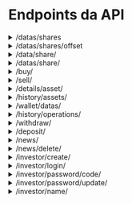 # Endpoints da API 

<details>
  <summary>/datas/shares</summary>

  ## Método do tipo GET que retorna a útima inserção ao banco de dados de todas as ações. Em resumo, retorna o dado mais atual de cada ação.
 
  ### Exemplo de retorno:
  ```json
[
  {
    "Id": 99,
    "NameShare": "ABEV3.SA",
    "DateShare": "2024-11-30",
    "OpenShare": 13.09,
    "HighShare": 13.12,
    "LowShare": 12.84,
    "CloseShare": 12.88,
    "VolumeShare": 31193700
  },
  {
    "Id": 92,
    "NameShare": "BBAS3.SA",
    "DateShare": "2024-11-30",
    "OpenShare": 26.28,
    "HighShare": 26.46,
    "LowShare": 26.17,
    "CloseShare": 26.33,
    "VolumeShare": 12175400
  }
]
  ```
</details>

<details>
  <summary>/datas/shares/offset</summary>

  ## Método do tipo GET que retorna os dados das ações de forma páginada, retornando 10 registro por vez. Para páginação é preciso passar na url um valor inteiro maior que 0 incrementado de 1 em 1, a cada soma de 1 que ocorre no parametro de páginação mais 10 registros são retornados até que não haja mais registros(ações).




  ### Exemplo de chamada

  ```bash
http://localhost:8080/datas/shares/offset?offset=1
  ```
 
  ### Exemplo de retorno:
  ```json
[
  {
    "Id": 99,
    "NameShare": "ABEV3.SA",
    "DateShare": "2024-11-30",
    "OpenShare": 13.09,
    "HighShare": 13.12,
    "LowShare": 12.84,
    "CloseShare": 12.88,
    "VolumeShare": 31193700
  },
  {
    "Id": 92,
    "NameShare": "BBAS3.SA",
    "DateShare": "2024-11-30",
    "OpenShare": 26.28,
    "HighShare": 26.46,
    "LowShare": 26.17,
    "CloseShare": 26.33,
    "VolumeShare": 12175400
  }
]
  ```
</details>


<details>
  <summary>/data/share/</summary>

  ## Método do tipo GET que retorna os dados de uma ação específica, somente o útimo registro e não um histórico
   ### Exemplo de chamada

  ```bash
http://localhost:8080/data/share/offset?shareName=PETR4.SA
  ```
  ### Exemplo de retorno:
  ```json
{
  "Id": 91,
  "NameShare": "PETR4.SA",
  "DateShare": "2024-11-30",
  "OpenShare": 37.6,
  "HighShare": 37.65,
  "LowShare": 37.32,
  "CloseShare": 37.62,
  "VolumeShare": 16343000
}
  ```
</details>

<details>
  <summary>/datas/share/</summary>

  ## Método do tipo GET que retorna todos os dados de uma ação específica, um histórico da ação escolhida

  ```bash
http://localhost:8080/datas/share?shareName=PETR4.SA
  ```
  ### Exemplo de retorno:
  ```json
[
  {
    "Id": 71,
    "NameShare": "PETR4.SA",
    "DateShare": "2024-10-12",
    "OpenShare": 37.6,
    "HighShare": 37.65,
    "LowShare": 37.32,
    "CloseShare": 37.62,
    "VolumeShare": 16343000
  },
  {
    "Id": 101,
    "NameShare": "PETR4.SA",
    "DateShare": "2024-11-14",
    "OpenShare": 38,
    "HighShare": 38.4,
    "LowShare": 37.8,
    "CloseShare": 38.2,
    "VolumeShare": 16500000
  },
  {
    "Id": 102,
    "NameShare": "PETR4.SA",
    "DateShare": "2024-11-15",
    "OpenShare": 38.3,
    "HighShare": 38.6,
    "LowShare": 38,
    "CloseShare": 38.5,
    "VolumeShare": 16850000
  }
]
  ```
</details>

<details>
  <summary>/buy/</summary>

  ## Método do tipo POST para realizar a compra de um ativo

  ```bash
http://localhost:8080/buy/
  ```
  ### Corpo da requisição esperado:
  ```json
{
    "AssetName":"CHZ",
    "AssetCode":"CHZ-BRL",
    "AssetType":"CRYPTO",
    "AssetAmount":10,
    "OperationType":"BUY",
    "CodeInvestor":"12345"
    
  }
  ```

  ## Se tudo ocorrer bem o código 200 é retornado com uma mensagem de sucesso, caso contrário, um código específico e uma mensagem de erro é retornado .
</details>

</details>

<details>
  <summary>/sell/</summary>

  ## Método do tipo POST para realizar a venda de um ativo

  ```bash
http://localhost:8080/sell/
  ```
  ### Corpo da requisição esperado:
  ```json
{
    "AssetName":"CHZ",
    "AssetCode":"CHZ-BRL",
    "AssetType":"CRYPTO",
    "AssetAmount":10,
    "OperationType":"SELL",
    "CodeInvestor":"12345"
    
  }
  ```

  ## Se tudo ocorrer bem o código 200 é retornado com uma mensagem de sucesso, caso contrário, um código específico e uma mensagem de erro é retornado .



  
</details>
<details>
<summary>/details/asset/</summary>

  ## Método do tipo GET que retorna a lista de ativos disponíveis de cada tipo.

  ```bash
  /details/asset/?type=SHARE
  ```
 ### O campo type pode receber 3 tipos, sendo eles: COIN ou CRYPTO ou SHARE
  ### Exemplo de retorno:
  ```json
[
  {
    "id": 31,
    "name": "AMBEV S/A ON (ABEV3.SA)",
    "acronym": "ABEV3.SA",
    "urlImage": "https://investidor10.com.br/storage/companies/66b65af53af6c.jpg",
    "typeAsset": "SHARE"
  },
  {
    "id": 32,
    "name": "Banco do Brasil (BBAS3.SA)",
    "acronym": "BBAS3.SA",
    "urlImage": "https://investidor10.com.br/storage/companies/66b65b3de91ca.jpg",
    "typeAsset": "SHARE"
  },
  {
    "id": 33,
    "name": "Cemig (CMIG4.SA)",
    "acronym": "CMIG4.SA",
    "urlImage": "https://investidor10.com.br/storage/companies/5ea0b6985411c.jpeg",
    "typeAsset": "SHARE"
  }
]
  ```
</details>


<details>
<summary>/history/assets/</summary>

  ## Método do tipo POST que retorna o histórico de compra e venda de ativos.

  ```bash
  /history/assets/
  ```
 ### O endpoint espera receber um json no body da requisição, o body possui a seguinte estrutura:
```json
  {
      "OffSet": 0     
  } 

```
 ### Obs: é necessário passar o token JWT do usuário para o Bearer 
- offset: páginação do histórico, a cada incremento de 1 no offset é retornado 10 dados

  ### Exemplo de retorno:
```json
[
  {
    "AssetName": "BITCOIN",
    "AssetType": "CRYPTOMOEDA",
    "AssetQuantity": 0.0003,
    "AssetValue": 320.89,
    "OperationType": "BUY",
    "OperationDate": "2024-10-27"
  },
  {
    "AssetName": "BBAS3.SA",
    "AssetType": "AÇÃO",
    "AssetQuantity": 2,
    "AssetValue": 14.78,
    "OperationType": "BUY",
    "OperationDate": "2024-10-26"
  },
]
  ```
</details>

<details>
<summary>/wallet/datas/</summary>

  ## Método do tipo POST que retorna quais ativos/quantidade o usuário possui em carteira e o seu respectivo saldo atual.

  ```bash
  /wallet/datas/
  ```

### Obs: é necessário passar o token JWT do usuário para o Bearer 

- tokenInvestor: token jwt do usuário

  ### Exemplo de retorno:
```json
{
  "InvestorBalance": 855.4034,
  "Assets": [
    {
      "AssetName": "SEK-BRL",
      "AssetType": "COIN",
      "AssetQuantity": 12
    },
    {
      "AssetName": "LINK-BRL",
      "AssetType": "CRYPTO",
      "AssetQuantity": 1
    }
  ]
}
  ```
</details>


<details>

<summary>/history/operations/</summary>

  ## Método do tipo POST que retorna o histórico de depósito e saque.

  ```bash
  /history/operations/
  ```
 ### O endpoint espera receber um json no body da requisição, o body possui a seguinte estrutura:
```json
{
  "offset":   0
}

```

### Obs: é necessário passar o token JWT do usuário para o Bearer 

- offset: páginação do histórico, a cada incremento de 1 no offset é retornado 10 dados

  ### Exemplo de retorno:
```json
[
  {
    "OperationType": "WITHDRAW",
    "OperationValue": 150,
    "DperationDate": "2024-12-22"
  },
  {
    "OperationType": "DEPOSIT",
    "OperationValue": 50,
    "DperationDate": "2024-12-22"
  },
  {
    "OperationType": "DEPOSIT",
    "OperationValue": 50,
    "DperationDate": "2024-12-22"
  }
]
  ```
</details>

<details>

<summary>/withdraw/</summary>

  ## Método do tipo POST que realiza um saque em carteira do usuário.

  ```bash
  /withdraw/
  ```
 ### O endpoint espera receber um json no body da requisição, o body possui a seguinte estrutura:
```json
{
  "value":   50
}

```

### Obs: é necessário passar o token JWT do usuário para o Bearer 

- value: valor para realizar o saque, deve ser maior que 0

  ### Exemplo de retorno:
```json
{
  "code": 200,
  "message": "operação realizada com sucesso"
}
  ```
</details>


<details>

<summary>/deposit/</summary>

  ## Método do tipo POST que realiza um depósito em carteira do usuário.

  ```bash
  /withdraw/
  ```
 ### O endpoint espera receber um json no body da requisição, o body possui a seguinte estrutura:
```json
{
  "value":   50
}

```

- value: valor para realizar o saque, deve ser maior que 0

### Obs: é necessário passar o token JWT do usuário para o Bearer 

  ### Exemplo de retorno:
```json
{
  "code": 200,
  "message": "operação realizada com sucesso"
}
  ```
</details>


<details>

<summary>/news/</summary>

  ## Método do tipo GET que busca notícias de forma paginada.

  ```bash
  /news/?offset=N
  ```
- offset: valor para paginação, começa em 0 e retorna até 12 notícias a cada incremento de 1

  ### Exemplo de retorno:
```json
[
  {
    "Id": 2,
    "News": "{\"SHARE\": {\"description\": \"Onde investir em 2024: confira as melhores ações segundo o BB Investimentos  InvesTalk\", \"url\": \"https://news.google.com/rss/articles/CBMigAFBVV95cUxNMDZzQXEySGV4M3RmOTExMGIzb0tuUm5sLVQ4bnIyNnE1V0t6S1NadkRtZm5KOUoxUDlRVE5GN0FZVmo2UnpmdE9QQWZDTEJXdGtYQXUzWWl4bFNLSTlYU1pVUi1FQURqM1NwZ3NvWXo4c3k0UVZXQUtfS2ZmeGEtXw?oc=5&hl=en-US&gl=US&ceid=US:en\"}}",
    "DateNews": "18-12-2024"
  },
  {
    "Id": 3,
    "News": "{\"COIN\": {\"description\": \"Dólar hoje: por que real é moeda que mais se desvalorizou e como será em 2025  BBC News Brasil\", \"url\": \"https://news.google.com/rss/articles/CBMiYkFVX3lxTE9iRThhVGFFSXh0YTJEZWRRUFlPU0ppSTFQRm1WRU5DMzZkRW5CM093YjVUekozMDNMOS15QW9Pb2FOWDZ0eDkzYTBwTlJqYjU0clFBV0dEcnp2RFBmcWd0a1Z30gFnQVVfeXFMTlJBQkFDNFA3OTI3cEdKTmR5X0daTzhDWlg5aF9pUGZsUTVIWi1XZFhtUDJBLWVQWnp4SHg1cGpwcjNLMUNsMlRNWF92SldTZ2R2TmRSMkJwYjYxMEVaZ0x0RmlUZC1uYw?oc=5&hl=en-US&gl=US&ceid=US:en\"}}",
    "DateNews": "18-12-2024"
  },
]
  ```
</details>

<details>

<summary>/news/delete/</summary>

  ## Método do tipo DELETE que deleta uma noticia de id específico.

  ```bash
  /news/delete/
  ```
 ### O endpoint espera receber um json no body da requisição, o body possui a seguinte estrutura:
```json
   {
    "IdNews":-1
  }
```
- IdNews: Id da noticia a ser excluída 
### Obs: é necessário passar o token JWT do usuário para o Bearer 
  ### Exemplo de retorno:
```json
{
  "code": 200,
  "message": "Noticia deletada com sucesso"
}
  ```
</details>

<details>
  <summary>/investor/create/</summary>

  ## Método do tipo POST que cria um investidor.
  ### O endpoint espera receber um json no body da requisição, o body possui a seguinte estrutura:
```json
   {
    "name":"teste",
    "email":"testeEmail@gmail.com",
    "password":"teste"
  }
```
  ### Exemplo de retorno:
  ```json
{
  "code": 200,
  "message": "Investidor criado com sucesso"
}
  ```
</details>

<details>
  <summary>/investor/login/</summary>

  ## Método do tipo POST que realiza o login de um investidor e retorna um token JWT.
  ### O endpoint espera receber um json no body da requisição, o body possui a seguinte estrutura:
```json
   {
    "email":"testeEmail@gmail.com",
    "password":"teste"
  }
```
  ### Exemplo de retorno:
  ```json
{
  "token": "eyJhbGciOiJIUzI1NiIsInR5cCI6IkpXVCJ9.eyJ1c2VyRW1haWwiOiJ0ZXN0ZUVtYWlsQGdtYWlsLmNvbSIsImV4cCI6MTczNTQxNjEzNiwiaWF0IjoxNzM1MzI5NzM2fQ.U0QoOrYEz3Lh_0IQ2zXSPaiowbiuj3lhTtsvIJeJkoU"
}
  ```
</details>

<details>
  <summary>/investor/password/code/</summary>

  ## Método do tipo POST que envia um código para o email do investidor. enpoint pensado para validação de conta e alteração de senha.
  ### O endpoint espera receber um json no body da requisição, o body possui a seguinte estrutura:
```json
   {
    "email":"testeEmail@gmail.com"
  }
```
  ### Exemplo de retorno:
  ```json
{
  "code": 200,
  "message": "Código enviado com sucesso"
}
  ```
</details>

</details>

<details>
  <summary>/investor/password/update/</summary>

  ## Método do tipo POST que altera a senha de um investidor, se baseando na validação do código enviado ao email.
  ### O endpoint espera receber um json no body da requisição, o body possui a seguinte estrutura:
```json
   {
    "email":"testeEmail@gmail.com",
    "code":"teste",
    "newPassword":"novasenha"
  }

```
  - code: código enviado ao email atraves do endpoint /investor/password/code/
  - newPassword: nova senha do investidor

  ### Exemplo de retorno:
  ```json
  {
    "code": 200,
    "message": "Sucesso!"
  }
  ```
</details>

<details>

  <summary>/investor/name/</summary>

  ## Método do tipo GET que retorna o nome e o saldo de um investidor baseado no token JWT.

### Obs: é necessário passar o token JWT do usuário para o Bearer 
  ### Exemplo de retorno:
```json
{
  "name": "marcos",
  "balance": "449.4656999999999"
}
  ```
</details>
